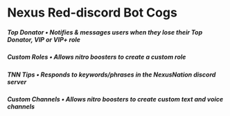 # Nexus Red-discord Bot Cogs


##### Top Donator • Notifies & messages users when they lose their Top Donator, VIP or VIP+ role 
##### Custom Roles • Allows nitro boosters to create a custom role
##### TNN Tips • Responds to keywords/phrases in the NexusNation discord server
##### Custom Channels • Allows nitro boosters to create custom text and voice channels



